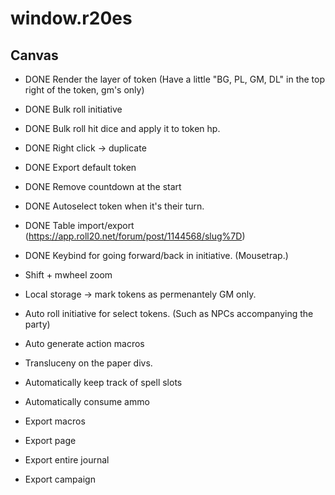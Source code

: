 # window.r20es

## Canvas
* DONE Render the layer of token (Have a little "BG, PL, GM, DL" in the top right of the token, gm's only)
* DONE Bulk roll initiative
* DONE Bulk roll hit dice and apply it to token hp.
* DONE Right click -> duplicate
* DONE Export default token
* DONE Remove countdown at the start
* DONE Autoselect token when it's their turn.
* DONE Table import/export (https://app.roll20.net/forum/post/1144568/slug%7D)
* DONE Keybind for going forward/back in initiative. (Mousetrap.)

* Shift + mwheel zoom
* Local storage -> mark tokens as permenantely GM only.
* Auto roll initiative for select tokens. (Such as NPCs accompanying the party)

* Auto generate action macros
* Transluceny on the paper divs.
* Automatically keep track of spell slots
* Automatically consume ammo
* Export macros
* Export page
* Export entire journal
* Export campaign
